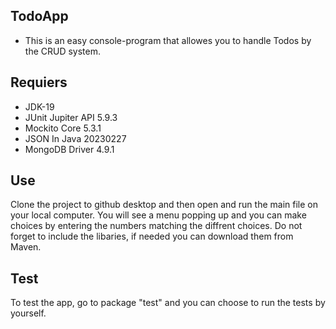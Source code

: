 ## TodoApp
* This is an easy console-program that allowes you to handle Todos by the CRUD system.

## Requiers
* JDK-19
* JUnit Jupiter API 5.9.3
* Mockito Core 5.3.1
* JSON In Java 20230227
* MongoDB Driver 4.9.1


## Use
Clone the project to github desktop and then open and run the main file on your local computer. 
You will see a menu popping up and you can make choices by entering the numbers matching the diffrent choices. 
Do not forget to include the libaries, if needed you can download them from Maven.

## Test
To test the app, go to package "test" and you can choose to run the tests by yourself.

